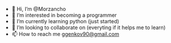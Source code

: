 - 👋 Hi, I’m @Morzancho
- 👀 I’m interested in becoming a programmer
- 🌱 I’m currently learning python (just started)
- 💞️ I’m looking to collaborate on (everyting if it helps me to learn)
- 📫 How to reach me ggenkov90@gmail.com

<!---
Morzancho/Morzancho is a ✨ special ✨ repository because its `README.md` (this file) appears on your GitHub profile.
You can click the Preview link to take a look at your changes.
--->
